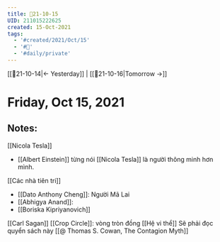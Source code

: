 ```yaml
---
title: 📝21-10-15
UID: 211015222625
created: 15-Oct-2021
tags:
  - '#created/2021/Oct/15'
  - '#📅'
  - '#daily/private'
---
```

[[📝21-10-14|<- Yesterday]] | [[📝21-10-16|Tomorrow ->]]
# Friday, Oct 15, 2021

## Notes:
[[Nicola Tesla]]
-   [[Albert Einstein]] từng nói [[Nicola Tesla]] là người thông minh hơn mình.

[[Các nhà tiên tri]]
-   [[Dato Anthony Cheng]]: Người Mã Lai
-   [[Abhigya Anand]]: 
-   [[Boriska Kipriyanovich]]

[[Carl Sagan]]
[[Crop Circle]]: vòng tròn đồng
[[Hệ vi thể]]
Sẽ phải đọc quyển sách này [[@ Thomas S. Cowan, The Contagion Myth]]

